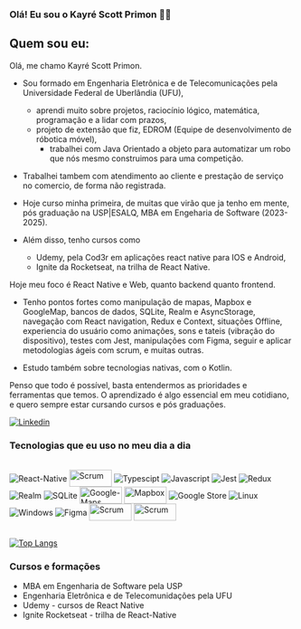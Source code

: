 ### Olá! Eu sou o Kayré Scott Primon ✌🏼

## Quem sou eu:
Olá, me chamo Kayré Scott Primon. 
- Sou formado em Engenharia Eletrônica e de Telecomunicações pela Universidade Federal de Uberlândia (UFU),
  - aprendi muito sobre projetos, raciocínio lógico, matemática, programação e a lidar com prazos,
  - projeto de extensão que fiz, EDROM (Equipe de desenvolvimento de róbotica móvel),
    - trabalhei com Java Orientado a objeto para automatizar um robo que nós mesmo construimos para uma competição.
  
- Trabalhei tambem com atendimento ao cliente e prestação de serviço no comercio, de forma não registrada.

- Hoje curso minha primeira, de muitas que virão que ja tenho em mente, pós graduação na USP|ESALQ,
MBA em Engeharia de Software (2023-2025).
- Além disso, tenho cursos como
  - Udemy, pela Cod3r em aplicações react native para IOS e Android,
  - Ignite da Rocketseat, na trilha de React Native.
 
Hoje meu foco é React Native e Web, quanto backend quanto frontend. 

- Tenho pontos fortes como manipulação de mapas, Mapbox e GoogleMap, bancos de dados, SQLite, Realm e AsyncStorage, navegação com React navigation, Redux e Context,
situações Offline, experiencia do usuário como animações, sons e tateis (vibração do dispositivo), testes com Jest, manipulações com Figma, seguir e aplicar metodologias ágeis com scrum,
e muitas outras.

- Estudo também sobre tecnologias nativas, com o Kotlin.
  
Penso que todo é possível, basta entendermos as prioridades e ferramentas que temos. 
O aprendizado é algo essencial em meu cotidiano, e quero sempre estar cursando cursos e pós graduações.
 


[![Linkedin](https://img.shields.io/badge/LinkedIn-0077B5?style=for-the-badge&logo=linkedin&logoColor=white)](https://www.linkedin.com/in/kayre-primon-226775192/)

<!-- ![Kayre GitHub stats](https://github-readme-stats.vercel.app/api?username=Kayre-Scott-Primon&show_icons=true&theme=onedark) -->

### Tecnologias que eu uso no meu dia a dia 

<div style="display: inline_block"><br/>
  <img align="center" alt="React-Native" src="https://img.shields.io/badge/React_Native-20232A?style=for-the-badge&logo=react&logoColor=61DAFB"/>
  <img align="center" alt="Scrum" width="75" height="30" src="https://img.shields.io/badge/react-%2320232a.svg?style=for-the-badge&logo=react&logoColor=%2361DAFB"/>
  <img align="center" alt="Typescipt" src="https://img.shields.io/badge/TypeScript-007ACC?style=for-the-badge&logo=typescript&logoColor=white"/>
  <img align="center" alt="Javascript" src="https://img.shields.io/badge/JavaScript-323330?style=for-the-badge&logo=javascript&logoColor=F7DF1E"/>
  <img align="center" alt="Jest" src="https://img.shields.io/badge/Jest-323330?style=for-the-badge&logo=Jest&logoColor=white"/>
  <img align="center" alt="Redux" src="https://img.shields.io/badge/Redux-593D88?style=for-the-badge&logo=redux&logoColor=white"/>
  <img align="center" alt="Realm" src="https://img.shields.io/badge/Realm-39477F?style=for-the-badge&logo=realm&logoColor=white"/>
  <img align="center" alt="SQLite" src="https://img.shields.io/badge/SQLite-07405E?style=for-the-badge&logo=sqlite&logoColor=white"/>
  <img align="center" alt="Google-Maps" width="75" height="30" src="https://logosmarcas.net/wp-content/uploads/2022/01/Google-Maps-Logo.png"/>
  <img align="center" alt="Mapbox" width="75" height="30" src="https://miro.medium.com/v2/resize:fit:4800/format:webp/0*ok6yuDnTx4o2PSFx.png"/>
  <img align="center" alt="Google Store" src="https://img.shields.io/badge/Google_Play-414141?style=for-the-badge&logo=google-play&logoColor=white"/>
  <img align="center" alt="Linux" src="https://img.shields.io/badge/Linux-FCC624?style=for-the-badge&logo=linux&logoColor=black"/>
  <img align="center" alt="Windows" src="https://img.shields.io/badge/Windows-0078D6?style=for-the-badge&logo=windows&logoColor=white"/>
  <img align="center" alt="Figma" src="https://img.shields.io/badge/Figma-F24E1E?style=for-the-badge&logo=figma&logoColor=white"/>
  <img align="center" alt="Scrum" width="75" height="30" src="https://fusiontecnologia.com/wp-content/uploads/2023/01/O-que-e-o-Scrum-e-como-aplicar.png"/>
  <img align="center" alt="Scrum" width="75" height="30" src="https://img.shields.io/badge/node.js-6DA55F?style=for-the-badge&logo=node.js&logoColor=white"/>
</div>

<br/>

[![Top Langs](https://github-readme-stats.vercel.app/api/top-langs/?username=Kayre-Scott-Primon&layout=pie)](https://github.com/anuraghazra/github-readme-stats)

### Cursos e formações

- MBA em Engenharia de Software pela USP
- Engenharia Eletrônica e de Telecomunidações pela UFU
- Udemy - cursos de React Native
- Ignite Rocketseat - trilha de React-Native



